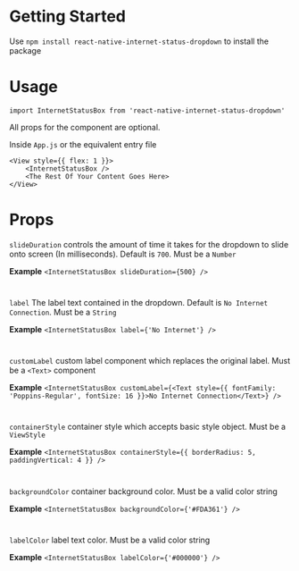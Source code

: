 # Getting Started
Use `npm install react-native-internet-status-dropdown` to install the package

# Usage
`import InternetStatusBox from 'react-native-internet-status-dropdown'`

All props for the component are optional.

Inside `App.js` or the equivalent entry file

```
<View style={{ flex: 1 }}>
    <InternetStatusBox />
    <The Rest Of Your Content Goes Here>
</View>
```

# Props
`slideDuration` controls the amount of time it takes for the dropdown to slide onto screen (In milliseconds). Default is `700`. Must be a `Number`

**Example** `<InternetStatusBox slideDuration={500} />`
#

`label` The label text contained in the dropdown. Default is `No Internet Connection`. Must be a `String`

**Example** `<InternetStatusBox label={'No Internet'} />`
#

`customLabel` custom label component which replaces the original label. Must be a `<Text>` component

**Example** `<InternetStatusBox customLabel={<Text style={{ fontFamily: 'Poppins-Regular', fontSize: 16 }}>No Internet Connection</Text>} />`
#

`containerStyle` container style which accepts basic style object. Must be a `ViewStyle`

**Example** `<InternetStatusBox containerStyle={{ borderRadius: 5, paddingVertical: 4 }} />`
#

`backgroundColor` container background color. Must be a valid color string

**Example** `<InternetStatusBox backgroundColor={'#FDA361'} />`
#

`labelColor` label text color. Must be a valid color string

**Example** `<InternetStatusBox labelColor={'#000000'} />`
#